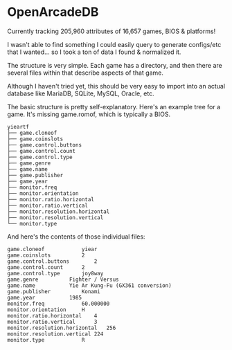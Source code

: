 # OpenArcadeDB

Currently tracking 205,960 attributes of 16,657 games, BIOS & platforms!

I wasn't able to find something I could easily query to generate configs/etc that I wanted... so I took a ton of data I found & normalized it.

The structure is very simple. Each game has a directory, and then there are several files within that describe aspects of that game.

Although I haven't tried yet, this should be very easy to import into an actual database like MariaDB, SQLite, MySQL, Oracle, etc.

The basic structure is pretty self-explanatory.  Here's an example tree for a game.  It's missing game.romof, which is typically a BIOS.

~~~~
yieartf
├── game.cloneof
├── game.coinslots
├── game.control.buttons
├── game.control.count
├── game.control.type
├── game.genre
├── game.name
├── game.publisher
├── game.year
├── monitor.freq
├── monitor.orientation
├── monitor.ratio.horizontal
├── monitor.ratio.vertical
├── monitor.resolution.horizontal
├── monitor.resolution.vertical
└── monitor.type
~~~~

And here's the contents of those individual files:

~~~~
game.cloneof			yiear
game.coinslots			2
game.control.buttons		2
game.control.count		2
game.control.type		joy8way
game.genre			Fighter / Versus
game.name			Yie Ar Kung-Fu (GX361 conversion)
game.publisher			Konami
game.year			1985
monitor.freq			60.000000
monitor.orientation		H
monitor.ratio.horizontal	4
monitor.ratio.vertical		3
monitor.resolution.horizontal	256
monitor.resolution.vertical	224
monitor.type			R
~~~~
